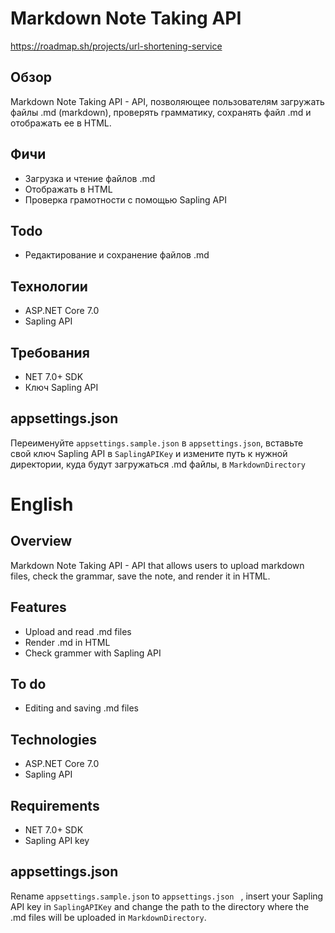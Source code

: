 # Markdown Note Taking API
https://roadmap.sh/projects/url-shortening-service
## Обзор
Markdown Note Taking API - API, позволяющее пользователям загружать файлы .md (markdown), проверять грамматику, сохранять файл .md и отображать ее в HTML.
## Фичи
* Загрузка и чтение файлов .md
* Отображать в HTML
* Проверка грамотности с помощью Sapling API
## Todo
* Редактирование и сохранение файлов .md

## Технологии
* ASP.NET Core 7.0
* Sapling API

## Требования
* NET 7.0+ SDK
* Ключ Sapling API

## appsettings.json
Переименуйте `appsettings.sample.json` в `appsettings.json`, вставьте свой ключ Sapling API в `SaplingAPIKey` и измените путь к нужной директории, куда будут загружаться .md файлы, в `MarkdownDirectory`

# English


## Overview
Markdown Note Taking API - API that allows users to upload markdown files, check the grammar, save the note, and render it in HTML.
## Features
* Upload and read .md files
* Render .md in HTML
* Check grammer with Sapling API
## To do
* Editing and saving .md files


## Technologies
* ASP.NET Core 7.0
* Sapling API

## Requirements
* NET 7.0+ SDK
* Sapling API key

## appsettings.json
Rename `appsettings.sample.json` to `appsettings.json ` , insert your Sapling API key in `SaplingAPIKey` and change the path to the directory where the .md files will be uploaded in `MarkdownDirectory`.
